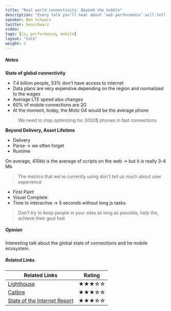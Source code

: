 ```yaml
---
title: "Real world connectivity: Beyond the bubble"
description: "Every talk you’ll hear about ‘web performance’ will tell you that shaving 100ms from response time produced a 1% sales yield for Amazon, or maybe that 40% of web visitors will abandon your site when it takes more then 3 seconds to load? While those are impressive, there are some more interesting metrics that we need to talk about. Did you know that 43% of the humans on this planet have access to the internet, but 57% do not? Did you know that in 2016 India brought 100 million NEW users to the internet for the very first time? When you take a glance into the current state of global connectivity, you might realise that the internet you think you know so well exists on an entirely different plane. Through the guise of user-experience and empathy, we’ll study the state of global connectivity, connection speeds, population, and the costs of data in order to re-centre how we think about our role as designers and developers for the web today."
speaker: Ben Schwarz
twitter: benschwarz
video:
tags: [js, performance, mobile]
layout: "talk"
weight: 2
---
```


<article id="1">

##### Notes

**State of global connectivity**
- 7.4 billion people, 53% don't have access to internet
- Data plans are very expensive depending on the region and normalized to the wages
- Average LTE speed also changes
- 60% of mobile connections are 2G
- At the moment, today, the Moto G4 would be the average phone

> We need to stop optimizing for 3000$ phones in fast connections  

**Beyond Delivery, Asset Lifetime**
- Delivery
- Parse -> we often forget
- Runtime

On average, 410kb is the average of scripts on the web -> but it is really 3-4 Mb

> The metrics that we're currently using don't tell us much about user experience  

- First Paint
- Visual Complete
- Time to interactive -> 5 seconds without long js tasks

> Don't try to keep people in your sites as long as possible, help the, achieve their goal fast  

</article>

<article id="2">

##### Opinion

Interesting talk about the global state of connections and he mobile ecosystem.

</article>

<article id="3">

##### Related Links

Related Links | Rating
--- | ---
[Lighthouse](https://developers.google.com/web/tools/lighthouse/) | ★★★☆☆
[Calibre](https://calibreapp.com/) | ★★★☆☆
[State of the Internet Report](https://www.akamai.com/us/en/about/our-thinking/state-of-the-internet-report/) | ★★★☆☆

</article>